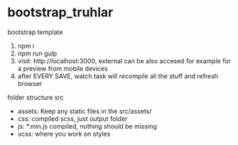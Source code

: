 # bootstrap_truhlar
bootstrap template

1) npm i
2) npm run gulp
3) visit: http://localhost:3000, external can be also accesed for example for a preview from mobile devices
4) after EVERY SAVE, watch task will recompile all the stuff and refresh browser

folder structure
src
- assets: Keep any static files in the src/assets/
- css: compiled scss, just output folder
- js: *.min.js compiled, nothing should be missing
- scss: where you work on styles